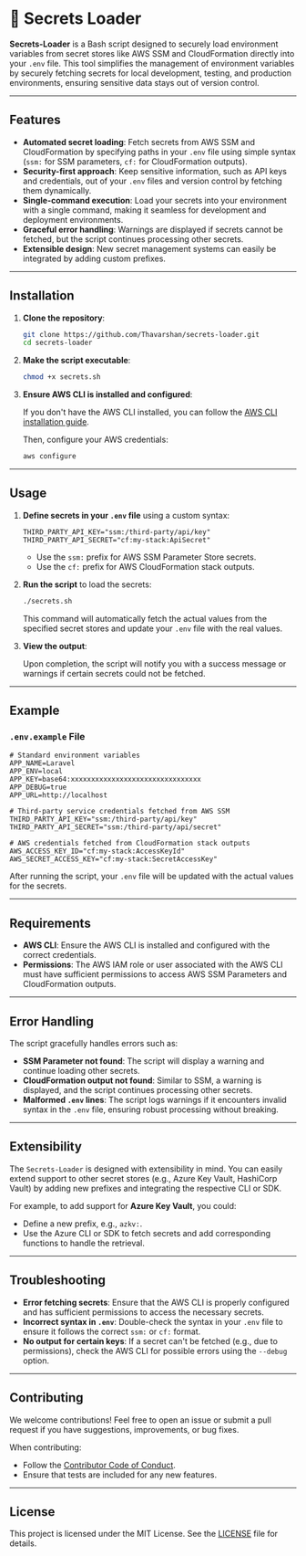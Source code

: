 # 🔐 Secrets Loader

**Secrets-Loader** is a Bash script designed to securely load environment variables from secret stores like AWS SSM and CloudFormation directly into your `.env` file. This tool simplifies the management of environment variables by securely fetching secrets for local development, testing, and production environments, ensuring sensitive data stays out of version control.

---

## Features

- **Automated secret loading**: Fetch secrets from AWS SSM and CloudFormation by specifying paths in your `.env` file using simple syntax (`ssm:` for SSM parameters, `cf:` for CloudFormation outputs).
- **Security-first approach**: Keep sensitive information, such as API keys and credentials, out of your `.env` files and version control by fetching them dynamically.
- **Single-command execution**: Load your secrets into your environment with a single command, making it seamless for development and deployment environments.
- **Graceful error handling**: Warnings are displayed if secrets cannot be fetched, but the script continues processing other secrets.
- **Extensible design**: New secret management systems can easily be integrated by adding custom prefixes.

---

## Installation

1. **Clone the repository**:

   ```bash
   git clone https://github.com/Thavarshan/secrets-loader.git
   cd secrets-loader
   ```

2. **Make the script executable**:

   ```bash
   chmod +x secrets.sh
   ```

3. **Ensure AWS CLI is installed and configured**:

   If you don't have the AWS CLI installed, you can follow the [AWS CLI installation guide](https://docs.aws.amazon.com/cli/latest/userguide/install-cliv2.html).

   Then, configure your AWS credentials:

   ```bash
   aws configure
   ```

---

## Usage

1. **Define secrets in your `.env` file** using a custom syntax:

   ```env
   THIRD_PARTY_API_KEY="ssm:/third-party/api/key"
   THIRD_PARTY_API_SECRET="cf:my-stack:ApiSecret"
   ```

   - Use the `ssm:` prefix for AWS SSM Parameter Store secrets.
   - Use the `cf:` prefix for AWS CloudFormation stack outputs.

2. **Run the script** to load the secrets:

   ```bash
   ./secrets.sh
   ```

   This command will automatically fetch the actual values from the specified secret stores and update your `.env` file with the real values.

3. **View the output**:

   Upon completion, the script will notify you with a success message or warnings if certain secrets could not be fetched.

---

## Example

### `.env.example` File

```env
# Standard environment variables
APP_NAME=Laravel
APP_ENV=local
APP_KEY=base64:xxxxxxxxxxxxxxxxxxxxxxxxxxxxxxxx
APP_DEBUG=true
APP_URL=http://localhost

# Third-party service credentials fetched from AWS SSM
THIRD_PARTY_API_KEY="ssm:/third-party/api/key"
THIRD_PARTY_API_SECRET="ssm:/third-party/api/secret"

# AWS credentials fetched from CloudFormation stack outputs
AWS_ACCESS_KEY_ID="cf:my-stack:AccessKeyId"
AWS_SECRET_ACCESS_KEY="cf:my-stack:SecretAccessKey"
```

After running the script, your `.env` file will be updated with the actual values for the secrets.

---

## Requirements

- **AWS CLI**: Ensure the AWS CLI is installed and configured with the correct credentials.
- **Permissions**: The AWS IAM role or user associated with the AWS CLI must have sufficient permissions to access AWS SSM Parameters and CloudFormation outputs.

---

## Error Handling

The script gracefully handles errors such as:

- **SSM Parameter not found**: The script will display a warning and continue loading other secrets.
- **CloudFormation output not found**: Similar to SSM, a warning is displayed, and the script continues processing other secrets.
- **Malformed `.env` lines**: The script logs warnings if it encounters invalid syntax in the `.env` file, ensuring robust processing without breaking.

---

## Extensibility

The `Secrets-Loader` is designed with extensibility in mind. You can easily extend support to other secret stores (e.g., Azure Key Vault, HashiCorp Vault) by adding new prefixes and integrating the respective CLI or SDK.

For example, to add support for **Azure Key Vault**, you could:

- Define a new prefix, e.g., `azkv:`.
- Use the Azure CLI or SDK to fetch secrets and add corresponding functions to handle the retrieval.

---

## Troubleshooting

- **Error fetching secrets**: Ensure that the AWS CLI is properly configured and has sufficient permissions to access the necessary secrets.
- **Incorrect syntax in `.env`**: Double-check the syntax in your `.env` file to ensure it follows the correct `ssm:` or `cf:` format.
- **No output for certain keys**: If a secret can't be fetched (e.g., due to permissions), check the AWS CLI for possible errors using the `--debug` option.

---

## Contributing

We welcome contributions! Feel free to open an issue or submit a pull request if you have suggestions, improvements, or bug fixes.

When contributing:

- Follow the [Contributor Code of Conduct](CODE_OF_CONDUCT.md).
- Ensure that tests are included for any new features.

---

## License

This project is licensed under the MIT License. See the [LICENSE](LICENSE) file for details.
